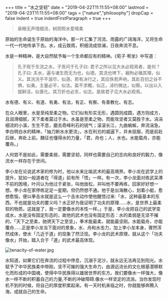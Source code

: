 +++
title = "水之坚韧"
date = "2019-04-22T11:11:55+08:00"
lastmod = "2019-04-23T11:11:55+08:00"
tags = ["nature","philosophy"]
dropCap = false
indent = true
indentFirstParagraph = true
+++

>泉眼无声惜细流，树阴照水爱晴柔

原始的生命诞生于原始的海洋中。那一片汇集了河流、雨露的广阔海洋，又将生命一代一代地传承下去。水，成云致雨，积细流成惊澜，日夜奔流不息。

水是一种精神，是大自然赋予每一个生命都应有的精神。《荀子·宥坐》中写道：

>孔子观于东流之水。子贡问于孔子曰: 君子之所以见大水必观焉者，是何？孔子曰: 夫水，遍与诸生而无为也，似德。其流也埤下，裾拘必循其理，似义。其洸洸乎不淈尽，似道。若有决行之，其应佚若声响，其赴百仞之谷不惧，似勇。主量必平，似法。盈不求概，似正。淖约微达，似察。以出以入就鲜洁，似善化。其万折也必东，似志。是故君子见大水必观焉。

水有德、有义、有道、有勇、有法，有正、有察、有善教化、有志。

在众人眼里，水是至纯至柔之物。它们似有形实无形，遇圆则成圆，遇方则成方，且润滑细腻，天下柔者莫过于水。水虽是至柔之物，而能攻坚者又莫胜于水。涓涓细流的小溪，生生不息，磨去奇峰利石的锐气；滚滚长江，九曲蜿蜒，奔流湍急。李白明白水的精神，「抽刀断水水更流」，水在利刃的威逼下，并未屈服，而是前赴后继，奔赴上前。魏征也懂得水的力量，「君，舟也；人，水也。水能载舟，亦能覆舟。」

人何尝不是如此，需要柔弱，需要坚韧，同样也需要自己的志向和良好的毅力，像流水一样存在于世间。

李小龙在论说武术家的修为时，他以水来比喻武术的最高境界。李小龙在武学上的提升，犹如一般道者在「得道」前有所「悟」一样。有一次，李小龙面对练武呆滞不前的困境，叶问认为他过于紧张，叫他放松，并叫他不要再练，回家好好想一想。李小龙在家停练足足一星期，但仍然想不通。他于是出海散心，划着小艇，愈想愈恼，便以拳击水就是这么一个击水动作使他醒悟过来:「水，这种最基本的东西，不也就是功夫的要义吗？水正好为我证明了功夫的原理……水，是世界上最柔软的物质。这就是了，我一定要像水的本性一样。」于是，李小龙把自己的武学变成水，水是没有固定形态的，故他的武术也没有固定形态：水的柔弱是无坚不摧的，「天下之至柔，驰骋天下之至坚」，拳术能最柔，就能最坚刚。水能载舟，亦能覆舟……正是李小龙当下面对的景象，水、舟和水击力，加上李小龙本身，骤然浑然成体，使水「几近于道」的现象了然泛现。李小龙的武术原理，就从这个「功夫像水」开始，踏入合于「道」的武术最高体现。

![tenacity-of-water.jpg](/images/tenacity-of-water.jpg "坚韧的水")

水知道，如果它们在奔流的过程中停息，沉溺于泥沙，就永远无法再见到阳光。水赋予了中华民族柔中带刚，坚不可摧的强大生命力，由源远流长的文化根基潜移默化而形成的中国魂，使得中华民族得以雄居世界的东方。我们要像水一样强大，像水一样不断的积蓄自己的力量,不断的冲破障碍.像水一样坚定的流淌。当你发现时机不到的时候，将自己的厚度积累起来。有一天时机来临之时，你就能够奔腾入海，成就自己的生命。